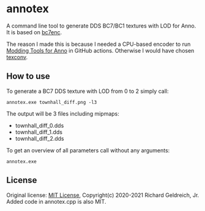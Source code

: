 # annotex

A command line tool to generate DDS BC7/BC1 textures with LOD for Anno.
It is based on [bc7enc](https://github.com/richgel999/bc7enc_rdo).

The reason I made this is because I needed a CPU-based encoder to run
[Modding Tools for Anno](https://github.com/anno-mods/vscode-anno-modding-tools) in GitHub actions.
Otherwise I would have chosen [texconv](https://github.com/microsoft/DirectXTex).

## How to use

To generate a BC7 DDS texture with LOD from 0 to 2 simply call:

```shell
annotex.exe townhall_diff.png -l3
```

The output will be 3 files including mipmaps:

- townhall_diff_0.dds
- townhall_diff_1.dds
- townhall_diff_2.dds

To get an overview of all parameters call without any arguments:

```
annotex.exe
```

## License

Original license: [MIT License](./LICENSE), Copyright(c) 2020-2021 Richard Geldreich, Jr.
Added code in annotex.cpp is also MIT.
